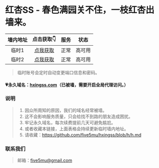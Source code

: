 # 红杏SS - 春色满园关不住，一枝红杏出墙来。

| 墙内地址 | 点击获取👇 | 服务 | 状态 |
| :----: | :----: | :----: | :----: |
| 临时1 | [点我获取](https://f.go2ss.xyz) | 正常 | 高可用 |
| 临时2 | [点我获取](https://f.way2h.xyz) | 正常 | 高可用 |

> 临时账号会定时自动变更端口信息和密码。

#### 💗永久域名：[hxingss.com](http://hxingss.com)（已被墙，需要开启全局代理访问。）

### 说明

> 1. 因众所周知的原因，我们的域名经常被墙。
> 2. 这不会影响服务质量，只会给找不到路的朋友造成困扰。
> 3. 牢记永久域名，每次续费提前几天可避免尴尬。
> 4. 或者收藏本链接，上面表格会持续更新临时墙内地址。
> 5. 请收藏：https://github.com/five5mu/hxingss/blob/h/h.md

### 联系我们

> 邮箱：five5mu@gmail.com
